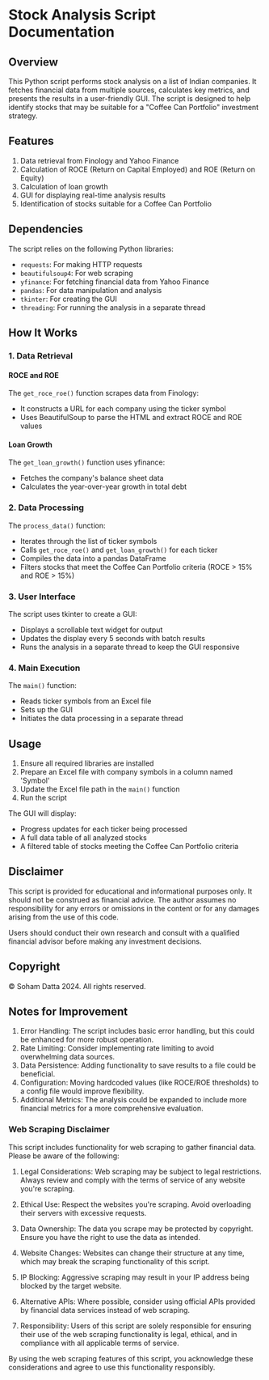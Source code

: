 # Stock Analysis Script Documentation

## Overview

This Python script performs stock analysis on a list of Indian companies. It fetches financial data from multiple sources, calculates key metrics, and presents the results in a user-friendly GUI. The script is designed to help identify stocks that may be suitable for a "Coffee Can Portfolio" investment strategy.

## Features

1. Data retrieval from Finology and Yahoo Finance
2. Calculation of ROCE (Return on Capital Employed) and ROE (Return on Equity)
3. Calculation of loan growth
4. GUI for displaying real-time analysis results
5. Identification of stocks suitable for a Coffee Can Portfolio

## Dependencies

The script relies on the following Python libraries:

- `requests`: For making HTTP requests
- `beautifulsoup4`: For web scraping
- `yfinance`: For fetching financial data from Yahoo Finance
- `pandas`: For data manipulation and analysis
- `tkinter`: For creating the GUI
- `threading`: For running the analysis in a separate thread

## How It Works

### 1. Data Retrieval

#### ROCE and ROE
The `get_roce_roe()` function scrapes data from Finology:
- It constructs a URL for each company using the ticker symbol
- Uses BeautifulSoup to parse the HTML and extract ROCE and ROE values

#### Loan Growth
The `get_loan_growth()` function uses yfinance:
- Fetches the company's balance sheet data
- Calculates the year-over-year growth in total debt

### 2. Data Processing

The `process_data()` function:
- Iterates through the list of ticker symbols
- Calls `get_roce_roe()` and `get_loan_growth()` for each ticker
- Compiles the data into a pandas DataFrame
- Filters stocks that meet the Coffee Can Portfolio criteria (ROCE > 15% and ROE > 15%)

### 3. User Interface

The script uses tkinter to create a GUI:
- Displays a scrollable text widget for output
- Updates the display every 5 seconds with batch results
- Runs the analysis in a separate thread to keep the GUI responsive

### 4. Main Execution

The `main()` function:
- Reads ticker symbols from an Excel file
- Sets up the GUI
- Initiates the data processing in a separate thread

## Usage

1. Ensure all required libraries are installed
2. Prepare an Excel file with company symbols in a column named 'Symbol'
3. Update the Excel file path in the `main()` function
4. Run the script

The GUI will display:
- Progress updates for each ticker being processed
- A full data table of all analyzed stocks
- A filtered table of stocks meeting the Coffee Can Portfolio criteria

## Disclaimer

This script is provided for educational and informational purposes only. It should not be construed as financial advice. The author assumes no responsibility for any errors or omissions in the content or for any damages arising from the use of this code.

Users should conduct their own research and consult with a qualified financial advisor before making any investment decisions.

## Copyright

© Soham Datta 2024. All rights reserved.

## Notes for Improvement

1. Error Handling: The script includes basic error handling, but this could be enhanced for more robust operation.
2. Rate Limiting: Consider implementing rate limiting to avoid overwhelming data sources.
3. Data Persistence: Adding functionality to save results to a file could be beneficial.
4. Configuration: Moving hardcoded values (like ROCE/ROE thresholds) to a config file would improve flexibility.
5. Additional Metrics: The analysis could be expanded to include more financial metrics for a more comprehensive evaluation.


### Web Scraping Disclaimer

This script includes functionality for web scraping to gather financial data. Please be aware of the following:

1. Legal Considerations: Web scraping may be subject to legal restrictions. Always review and comply with the terms of service of any website you're scraping.

2. Ethical Use: Respect the websites you're scraping. Avoid overloading their servers with excessive requests.

3. Data Ownership: The data you scrape may be protected by copyright. Ensure you have the right to use the data as intended.

4. Website Changes: Websites can change their structure at any time, which may break the scraping functionality of this script.

5. IP Blocking: Aggressive scraping may result in your IP address being blocked by the target website.

6. Alternative APIs: Where possible, consider using official APIs provided by financial data services instead of web scraping.

7. Responsibility: Users of this script are solely responsible for ensuring their use of the web scraping functionality is legal, ethical, and in compliance with all applicable terms of service.

By using the web scraping features of this script, you acknowledge these considerations and agree to use this functionality responsibly.


